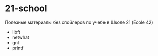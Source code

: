 # 21-school
Полезные материалы без спойлеров по учебе в Школе 21 (Ecole 42)
- libft
- netwhat
- gnl
- printf
